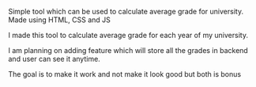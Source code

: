 Simple tool which can be used to calculate average grade for university. Made using HTML, CSS and JS

I made this tool to calculate average grade for each year of my university.

I am planning on adding feature which will store all the grades in backend and user can see it anytime.

The goal is to make it work and not make it look good but both is bonus
